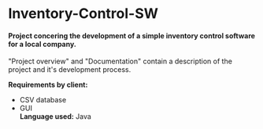 # Inventory-Control-SW
#### Project concering the development of a simple inventory control software for a local company.  
"Project overview" and "Documentation" contain a description of the project and it's development process.  

**Requirements by client:**  
- CSV database 
- GUI  
**Language used:** Java

